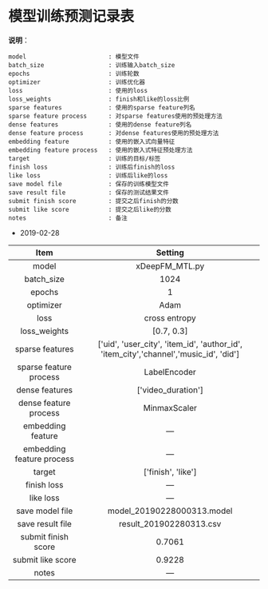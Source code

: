 # 模型训练预测记录表

**说明**：

```TXT
model                       : 模型文件
batch_size                  : 训练输入batch_size
epochs                  	: 训练轮数
optimizer               	: 训练优化器
loss                    	: 使用的loss
loss_weights            	: finish和like的loss比例
sparse features         	: 使用的sparse feature列名
sparse feature process  	: 对sparse features使用的预处理方法
dense features          	: 使用的dense feature列名
dense feature process   	: 对dense features使用的预处理方法
embedding feature       	: 使用的嵌入式向量特征
embedding feature process   : 使用的嵌入式特征预处理方法
target 						: 训练的目标/标签
finish loss 				: 训练后finish的loss
like loss 					: 训练后like的loss
save model file 			: 保存的训练模型文件
save result file 			: 保存的测试结果文件
submit finish score 		: 提交之后finish的分数
submit like score 			: 提交之后like的分数
notes 						: 备注
```



+ 2019-02-28

|           Item            |                           Setting                            |
| :-----------------------: | :----------------------------------------------------------: |
|           model           |                        xDeepFM_MTL.py                        |
|        batch_size         |                             1024                             |
|          epochs           |                              1                               |
|         optimizer         |                             Adam                             |
|           loss            |                        cross entropy                         |
|       loss_weights        |                          [0.7, 0.3]                          |
|      sparse features      | ['uid', 'user_city', 'item_id', 'author_id', 'item_city','channel','music_id', 'did'] |
|  sparse feature process   |                         LabelEncoder                         |
|      dense features       |                      ['video_duration']                      |
|   dense feature process   |                         MinmaxScaler                         |
|     embedding feature     |                              —                               |
| embedding feature process |                              —                               |
|          target           |                      ['finish', 'like']                      |
|        finish loss        |                              —                               |
|         like loss         |                              —                               |
|      save model file      |                  model_20190228000313.model                  |
|     save result file      |                   result_201902280313.csv                    |
|    submit finish score    |                            0.7061                            |
|     submit like score     |                            0.9228                            |
|           notes           |                              —                               |

